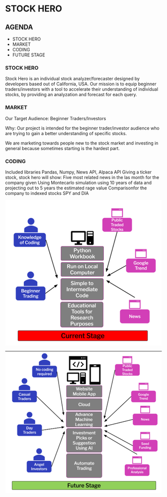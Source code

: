 # STOCK HERO

## AGENDA

- STOCK HERO
- MARKET
- CODING
- FUTURE STAGE

### STOCK HERO

Stock Hero is an individual stock analyzer/forecaster designed by developers based out of California, USA. Our mission is to equip beginner traders/investors with a tool to accelerate their understanding of individual stocks, by providing an analyzation and forecast for each query.

### MARKET

Our Target Audience: Beginner Traders/Investors

Why: Our project is intended for the beginner trader/investor audience who are trying to gain a better understanding of specific stocks.

We are marketing towards people new to the stock market and investing in general because sometimes starting is the hardest part.

### CODING

Included libraries Pandas, Numpy, News API, Alpaca API
Giving a ticker stock, stock hero will show:
Five most related news in the las month for the company given
Using Montecarlo simulation using 10 years of data and projecting out to 5 years the estimated rage value 
Comparisonfor the company to indexed stocks SPY and DIA

![current_stage](images/current_stage.png)

![future_stage](images/future_stage.png)
